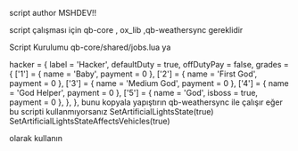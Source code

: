 script author MSHDEV!!

script çalışması için qb-core , ox_lib ,qb-weathersync gereklidir

Script Kurulumu 
qb-core/shared/jobs.lua ya

  hacker = {
		label = 'Hacker',
		defaultDuty = true,
		offDutyPay = false,
		grades = {
			['1'] = { name = 'Baby', payment = 0 },
			['2'] = { name = 'First God', payment = 0 },
			['3'] = { name = 'Medium God', payment = 0 },
			['4'] = { name = 'God Helper', payment = 0 },
			['5'] = { name = 'God', isboss = true, payment = 0 },
		},
	},
bunu kopyala yapıştırın
qb-weathersync ile çalışır eğer bu scripti kullanmıyorsanız
SetArtificialLightsState(true)
SetArtificialLightsStateAffectsVehicles(true)

olarak kullanın